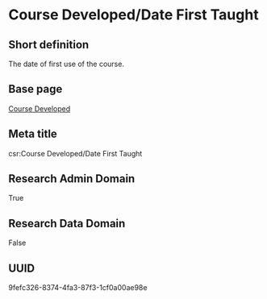 # Course Developed/Date First Taught
## Short definition
The date of first use of the course.
## Base page
[Course Developed](https://github.com/EuroCRIS/CASRAI-Dictionairies/blob/main/Objects/Course%20Developed.md)
## Meta title
csr:Course Developed/Date First Taught
## Research Admin Domain
True
## Research Data Domain
False
## UUID
9fefc326-8374-4fa3-87f3-1cf0a00ae98e
